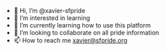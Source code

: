 - 👋 Hi, I’m @xavier-sfpride
- 👀 I’m interested in learning
- 🌱 I’m currently learning how to use this platform
- 💞️ I’m looking to collaborate on all pride information
- 📫 How to reach me xavier@sfpride.org

<!---
xavier-sfpride/xavier-sfpride is a ✨ special ✨ repository because its `README.md` (this file) appears on your GitHub profile.
You can click the Preview link to take a look at your changes.
--->
